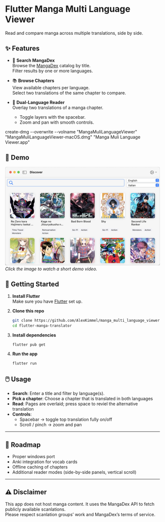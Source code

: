# Flutter Manga Multi Language Viewer

Read and compare manga across multiple translations, side by side.

## ✨ Features

- 🔎 **Search MangaDex**  
Browse the [MangaDex](https://mangadex.org) catalog by title.  
Filter results by one or more languages.

- 📚 **Browse Chapters**  
  View available chapters per language.  
  Select two translations of the same chapter to compare.

- 📖 **Dual-Language Reader**  
  Overlay two translations of a manga chapter.   
  - Toggle layers with the spacebar.  
  - Zoom and pan with smooth controls.  

create-dmg --overwrite --volname "MangaMuliLanguageViewer" \
  "MangaMuliLanguageViewer-macOS.dmg" "Manga Muli Language Viewer.app"
## 🎥 Demo

[![Watch the demo](./assets/screen_shot.png)](./assets/screen_cap.mp4)  
*Click the image to watch a short demo video.*


## 🚀 Getting Started

1. **Install Flutter**  
   Make sure you have [Flutter](https://docs.flutter.dev/get-started/install) set up.

2. **Clone this repo**  
   ```bash
   git clone https://github.com/AlexKimmel/manga_multi_language_viewer.git
   cd flutter-manga-translator

3.	**Install dependencies**
    ``` bash 
    flutter pub get
    ```

4. **Run the app**
    ```
    flutter run 
    ```

## 🖱️ Usage

- **Search**: Enter a title and filter by language(s).  
- **Pick a chapter**: Choose a chapter that is translated in both languages
- **Read**: Pages are overlaid; press space to reviel the alternative translation
- **Controls**:
  - Spacebar → toggle top translation fully on/off  
  - Scroll / pinch → zoom and pan  

---

## 🔧 Roadmap
- Proper windows port 
- Anki integration for vocab cards  
- Offline caching of chapters  
- Additional reader modes (side-by-side panels, vertical scroll)  

---

## ⚠️ Disclaimer

This app does not host manga content. It uses the MangaDex API to fetch publicly available scanlations.  
Please respect scanlation groups’ work and MangaDex’s terms of service.